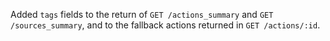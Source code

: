 Added `tags` fields to the return of `GET /actions_summary` and `GET /sources_summary`, and to the fallback actions returned in `GET /actions/:id`.
